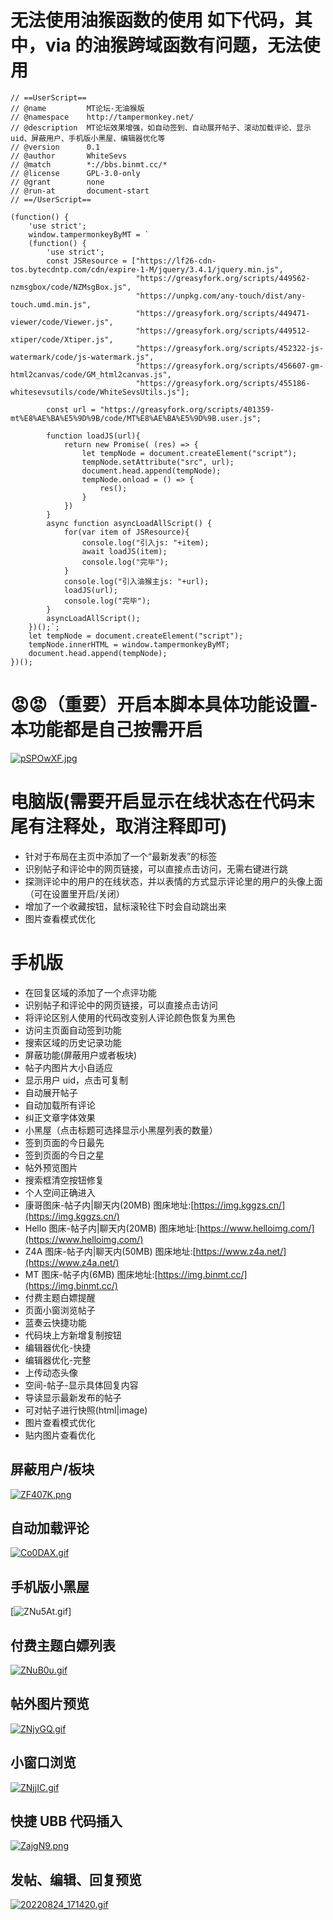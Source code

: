 # 无法使用油猴函数的使用 如下代码，其中，via 的油猴跨域函数有问题，无法使用

```
// ==UserScript==
// @name         MT论坛-无油猴版
// @namespace    http://tampermonkey.net/
// @description  MT论坛效果增强，如自动签到、自动展开帖子、滚动加载评论、显示uid、屏蔽用户、手机版小黑屋、编辑器优化等
// @version      0.1
// @author       WhiteSevs
// @match        *://bbs.binmt.cc/*
// @license      GPL-3.0-only
// @grant        none
// @run-at       document-start
// ==/UserScript==

(function() {
    'use strict';
    window.tampermonkeyByMT = `
    (function() {
        'use strict';
        const JSResource = ["https://lf26-cdn-tos.bytecdntp.com/cdn/expire-1-M/jquery/3.4.1/jquery.min.js",
                            "https://greasyfork.org/scripts/449562-nzmsgbox/code/NZMsgBox.js",
                            "https://unpkg.com/any-touch/dist/any-touch.umd.min.js",
                            "https://greasyfork.org/scripts/449471-viewer/code/Viewer.js",
                            "https://greasyfork.org/scripts/449512-xtiper/code/Xtiper.js",
                            "https://greasyfork.org/scripts/452322-js-watermark/code/js-watermark.js",
                            "https://greasyfork.org/scripts/456607-gm-html2canvas/code/GM_html2canvas.js",
                            "https://greasyfork.org/scripts/455186-whitesevsutils/code/WhiteSevsUtils.js"];

        const url = "https://greasyfork.org/scripts/401359-mt%E8%AE%BA%E5%9D%9B/code/MT%E8%AE%BA%E5%9D%9B.user.js";

        function loadJS(url){
            return new Promise( (res) => {
                let tempNode = document.createElement("script");
                tempNode.setAttribute("src", url);
                document.head.append(tempNode);
                tempNode.onload = () => {
                    res();
                }
            })
        }
        async function asyncLoadAllScript() {
            for(var item of JSResource){
                console.log("引入js: "+item);
                await loadJS(item);
                console.log("完毕");
            }
            console.log("引入油猴主js: "+url);
            loadJS(url);
            console.log("完毕");
        }
        asyncLoadAllScript();
    })();`;
    let tempNode = document.createElement("script");
    tempNode.innerHTML = window.tampermonkeyByMT;
    document.head.append(tempNode);
})();
```

# 😡😡（重要）开启本脚本具体功能设置-本功能都是自己按需开启

[![pSPOwXF.jpg](https://s1.ax1x.com/2023/01/03/pSPOwXF.jpg)](https://imgse.com/i/pSPOwXF)

# 电脑版(需要开启显示在线状态在代码末尾有注释处，取消注释即可)

- 针对于布局在主页中添加了一个“最新发表”的标签
- 识别帖子和评论中的网页链接，可以直接点击访问，无需右键进行跳
- 探测评论中的用户的在线状态，并以表情的方式显示评论里的用户的头像上面（可在设置里开启/关闭）
- 增加了一个收藏按钮，鼠标滚轮往下时会自动跳出来
- 图片查看模式优化

# 手机版

- 在回复区域的添加了一个点评功能
- 识别帖子和评论中的网页链接，可以直接点击访问
- 将评论区别人使用的代码改变别人评论颜色恢复为黑色
- 访问主页面自动签到功能
- 搜索区域的历史记录功能
- 屏蔽功能(屏蔽用户或者板块)
- 帖子内图片大小自适应
- 显示用户 uid，点击可复制
- 自动展开帖子
- 自动加载所有评论
- 纠正文章字体效果
- 小黑屋（点击标题可选择显示小黑屋列表的数量）
- 签到页面的今日最先
- 签到页面的今日之星
- 帖外预览图片
- 搜索框清空按钮修复
- 个人空间正确进入
- 康哥图床-帖子内|聊天内(20MB) 图床地址:[https://img.kggzs.cn/](https://img.kggzs.cn/)
- Hello 图床-帖子内|聊天内(20MB) 图床地址:[https://www.helloimg.com/](https://www.helloimg.com/)
- Z4A 图床-帖子内|聊天内(50MB) 图床地址:[https://www.z4a.net/](https://www.z4a.net/)
- MT 图床-帖子内(6MB) 图床地址:[https://img.binmt.cc/](https://img.binmt.cc/)
- 付费主题白嫖提醒
- 页面小窗浏览帖子
- 蓝奏云快捷功能
- 代码块上方新增复制按钮
- 编辑器优化-快捷
- 编辑器优化-完整
- 上传动态头像
- 空间-帖子-显示具体回复内容
- 导读显示最新发布的帖子
- 可对帖子进行快照(html|image)
- 图片查看模式优化
- 贴内图片查看优化

## 屏蔽用户/板块

[![ZF407K.png](https://www.helloimg.com/images/2022/05/24/ZF407K.png)](https://www.helloimg.com/image/ZF407K)

## 自动加载评论

[![Co0DAX.gif](https://www.helloimg.com/images/2021/06/25/Co0DAX.gif)](https://www.helloimg.com/image/Co0DAX)

## 手机版小黑屋

[![ZNu5At.gif](https://www.helloimg.com/images/2022/08/14/ZNu5At.gif)]

## 付费主题白嫖列表

[![ZNuB0u.gif](https://www.helloimg.com/images/2022/08/14/ZNuB0u.gif)](https://www.helloimg.com/image/ZNuB0u)

## 帖外图片预览

[![ZNjyGQ.gif](https://www.helloimg.com/images/2022/08/14/ZNjyGQ.gif)](https://www.helloimg.com/image/ZNjyGQ)

## 小窗口浏览

[![ZNjjIC.gif](https://www.helloimg.com/images/2022/08/14/ZNjjIC.gif)](https://www.helloimg.com/image/ZNjjIC)

## 快捷 UBB 代码插入

[![ZajgN9.png](https://www.helloimg.com/images/2022/05/27/ZajgN9.png)](https://www.helloimg.com/image/ZajgN9)

## 发帖、编辑、回复预览

[![20220824_171420.gif](http://cdn.img.kggzs.cn/uploads/img/2022/46/20226306394c5bb50.gif)](http://cdn.img.kggzs.cn/uploads/img/2022/46/20226306394c5bb50.gif)
